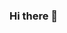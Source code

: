 ### Hi there 👋

<!--
**evegarciaa/evegarciaa** is a ✨ _special_ ✨ repository because its `README.md` (this file) appears on your GitHub profile.

Here are some ideas to get you started:

<img src=https://media.giphy.com/media/v1.Y2lkPTc5MGI3NjExdnQzMDdhMHY0OWp1MDN5bTZlNmE0MHRzc2M3aTl2Y2lmc2tsNzVvcCZlcD12MV9pbnRlcm5hbF9naWZfYnlfaWQmY3Q9Zw/0OgdJVNjbcIifqSb7U/giphy.gif alt=gatito">
